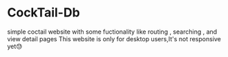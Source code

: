# CockTail-Db
simple coctail website with some fuctionality like routing , searching , and view detail pages
This website is only for desktop users,It's not responsive yet😓
